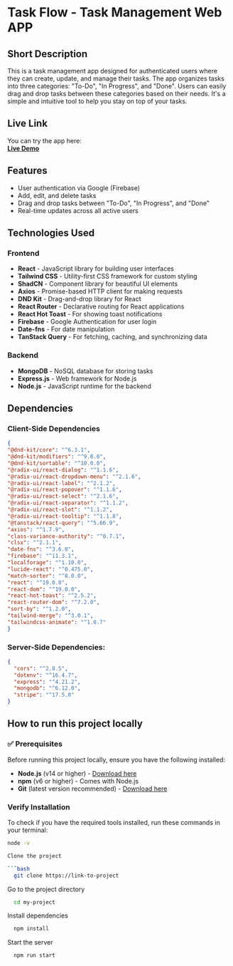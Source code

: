 # Task Flow - Task Management Web APP

## Short Description

This is a task management app designed for authenticated users where they can create, update, and manage their tasks. The app organizes tasks into three categories: "To-Do", "In Progress", and "Done". Users can easily drag and drop tasks between these categories based on their needs. It's a simple and intuitive tool to help you stay on top of your tasks.

## Live Link

You can try the app here:  
[**Live Demo**](https://task-flow-your-app.netlify.app/)  

## Features

- User authentication via Google (Firebase)
- Add, edit, and delete tasks
- Drag and drop tasks between "To-Do", "In Progress", and "Done"
- Real-time updates across all active users

## Technologies Used

### Frontend
- **React** - JavaScript library for building user interfaces
- **Tailwind CSS** - Utility-first CSS framework for custom styling
- **ShadCN** - Component library for beautiful UI elements
- **Axios** - Promise-based HTTP client for making requests
- **DND Kit** - Drag-and-drop library for React
- **React Router** - Declarative routing for React applications
- **React Hot Toast** - For showing toast notifications
- **Firebase** - Google Authentication for user login
- **Date-fns** - For date manipulation
- **TanStack Query** - For fetching, caching, and synchronizing data

### Backend
- **MongoDB** - NoSQL database for storing tasks
- **Express.js** - Web framework for Node.js
- **Node.js** - JavaScript runtime for the backend

## Dependencies

### Client-Side Dependencies

```json
{
"@dnd-kit/core": "^6.3.1",
"@dnd-kit/modifiers": "^9.0.0",
"@dnd-kit/sortable": "^10.0.0",
"@radix-ui/react-dialog": "^1.1.6",
"@radix-ui/react-dropdown-menu": "^2.1.6",
"@radix-ui/react-label": "^2.1.2",
"@radix-ui/react-popover": "^1.1.6",
"@radix-ui/react-select": "^2.1.6",
"@radix-ui/react-separator": "^1.1.2",
"@radix-ui/react-slot": "^1.1.2",
"@radix-ui/react-tooltip": "^1.1.8",
"@tanstack/react-query": "^5.66.9",
"axios": "^1.7.9",
"class-variance-authority": "^0.7.1",
"clsx": "^2.1.1",
"date-fns": "^3.6.0",
"firebase": "^11.3.1",
"localforage": "^1.10.0",
"lucide-react": "^0.475.0",
"match-sorter": "^8.0.0",
"react": "^19.0.0",
"react-dom": "^19.0.0",
"react-hot-toast": "^2.5.2",
"react-router-dom": "^7.2.0",
"sort-by": "^1.2.0",
"tailwind-merge": "^3.0.1",
"tailwindcss-animate": "^1.0.7"
}
```

### **Server-Side Dependencies:**
```json
{
  "cors": "^2.8.5",
  "dotenv": "^16.4.7",
  "express": "^4.21.2",
  "mongodb": "^6.12.0",
  "stripe": "^17.5.0"
}
```

## How to run this project locally

### ✅ Prerequisites

Before running this project locally, ensure you have the following installed:

- **Node.js** (v14 or higher) - [Download here](https://nodejs.org/)
- **npm** (v6 or higher) - Comes with Node.js
- **Git** (latest version recommended) - [Download here](https://git-scm.com/)

### Verify Installation
To check if you have the required tools installed, run these commands in your terminal:

```bash
node -v

Clone the project

```bash
  git clone https://link-to-project
```

Go to the project directory

```bash
  cd my-project
```

Install dependencies

```bash
  npm install
```

Start the server

```bash
  npm run start
```
